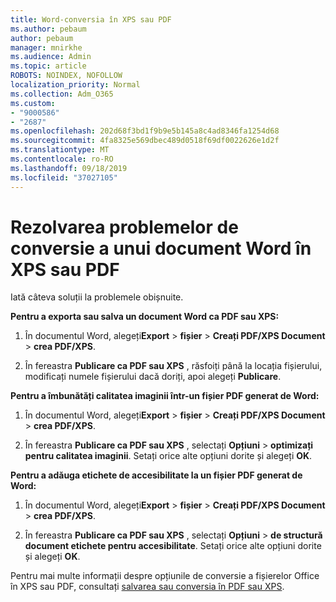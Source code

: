 ```yaml
---
title: Word-conversia în XPS sau PDF
ms.author: pebaum
author: pebaum
manager: mnirkhe
ms.audience: Admin
ms.topic: article
ROBOTS: NOINDEX, NOFOLLOW
localization_priority: Normal
ms.collection: Adm_O365
ms.custom:
- "9000586"
- "2687"
ms.openlocfilehash: 202d68f3bd1f9b9e5b145a8c4ad8346fa1254d68
ms.sourcegitcommit: 4fa8325e569dbec489d0518f69df0022626e1d2f
ms.translationtype: MT
ms.contentlocale: ro-RO
ms.lasthandoff: 09/18/2019
ms.locfileid: "37027105"
---
```

# <a name="resolve-issues-converting-a-word-document-to-xps-or-pdf"></a>Rezolvarea problemelor de conversie a unui document Word în XPS sau PDF

Iată câteva soluții la problemele obișnuite. 

**Pentru a exporta sau salva un document Word ca PDF sau XPS:**

1. În documentul Word, alegeți**Export** >  **fișier** > **Creați PDF/XPS Document** > **crea PDF/XPS**.

2. În fereastra **Publicare ca PDF sau XPS** , răsfoiți până la locația fișierului, modificați numele fișierului dacă doriți, apoi alegeți **Publicare**.

**Pentru a îmbunătăți calitatea imaginii într-un fișier PDF generat de Word:**

1. În documentul Word, alegeți**Export** >  **fișier** > **Creați PDF/XPS Document** > **crea PDF/XPS**.

2. În fereastra **Publicare ca PDF sau XPS** , selectați **Opțiuni** > **optimizați pentru calitatea imaginii**. Setați orice alte opțiuni dorite și alegeți **OK**. 

**Pentru a adăuga etichete de accesibilitate la un fișier PDF generat de Word:**
 
1. În documentul Word, alegeți**Export** >  **fișier** > **Creați PDF/XPS Document** > **crea PDF/XPS**.

2. În fereastra **Publicare ca PDF sau XPS** , selectați **Opțiuni** > **de structură document etichete pentru accesibilitate**. Setați orice alte opțiuni dorite și alegeți **OK**.

Pentru mai multe informații despre opțiunile de conversie a fișierelor Office în XPS sau PDF, consultați [salvarea sau conversia în PDF sau XPS](https://support.office.com/article/d85416c5-7d77-4fd6-a216-6f4bf7c7c110).